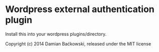 # Wordpress external authentication plugin

Install this into your wordpress plugins/directory.

Copyright (c) 2014 Damian Baćkowski, released under the MIT license
